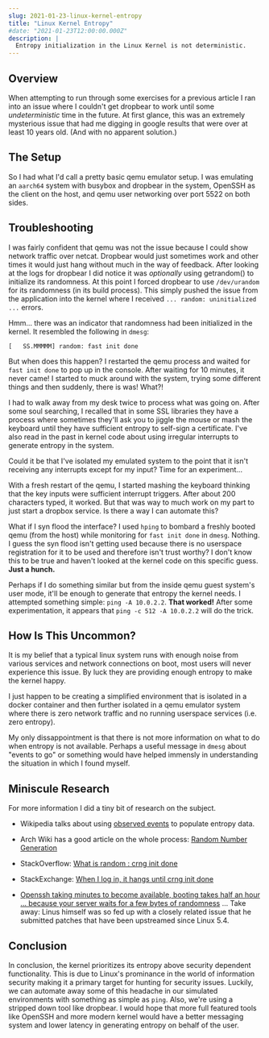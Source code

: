 ```yaml
---
slug: 2021-01-23-linux-kernel-entropy
title: "Linux Kernel Entropy"
#date: "2021-01-23T12:00:00.000Z"
description: |
  Entropy initialization in the Linux Kernel is not deterministic.
---
```


## Overview

When attempting to run through some exercises for a previous article I ran into an issue where I couldn't get dropbear to work until some _undeterministic_ time in the future. At first glance, this was an extremely mysterious issue that had me digging in google results that were over at least 10 years old. (And with no apparent solution.)

<!--truncate-->

## The Setup

So I had what I'd call a pretty basic qemu emulator setup. I was emulating an `aarch64` system with busybox and dropbear in the system, OpenSSH as the client on the host, and qemu user networking over port 5522 on both sides.

## Troubleshooting

I was fairly confident that qemu was not the issue because I could show network traffic over netcat. Dropbear would just sometimes work and other times it would just hang without much in the way of feedback. After looking at the logs for dropbear I did notice it was _optionally_ using getrandom() to initialize its randomness. At this point I forced dropbear to use `/dev/urandom` for its randomness (in its build process). This simply pushed the issue from the application into the kernel where I received `... random: uninitialized ...` errors.

Hmm... there was an indicator that randomness had been initialized in the kernel. It resembled the following in `dmesg`:

```
[   SS.MMMMM] random: fast init done
```

But when does this happen? I restarted the qemu process and waited for `fast init done` to pop up in the console. After waiting for 10 minutes, it never came! I started to muck around with the system, trying some different things and then suddenly, there is was! What?!

I had to walk away from my desk twice to process what was going on. After some soul searching, I recalled that in some SSL libraries they have a process where sometimes they'll ask you to jiggle the mouse or mash the keyboard until they have sufficient entropy to self-sign a certificate. I've also read in the past in kernel code about using irregular interrupts to generate entropy in the system.

Could it be that I've isolated my emulated system to the point that it isn't receiving any interrupts except for my input? Time for an experiment...

With a fresh restart of the qemu, I started mashing the keyboard thinking that the key inputs were sufficient interrupt triggers. After about 200 characters typed, it worked. But that was way to much work on my part to just start a dropbox service. Is there a way I can automate this?

What if I syn flood the interface? I used `hping` to bombard a freshly booted qemu (from the host) while monitoring for `fast init done` in `dmesg`. Nothing. I guess the syn flood isn't getting used because there is no userspace registration for it to be used and therefore isn't trust worthy? I don't know this to be true and haven't looked at the kernel code on this specific guess. **Just a hunch.**

Perhaps if I do something similar but from the inside qemu guest system's user mode, it'll be enough to generate that entropy the kernel needs. I attempted something simple: `ping -A 10.0.2.2`. **That worked!** After some experimentation, it appears that `ping -c 512 -A 10.0.2.2` will do the trick.

## How Is This Uncommon?

It is my belief that a typical linux system runs with enough noise from various services and network connections on boot, most users will never experience this issue. By luck they are providing enough entropy to make the kernel happy.

I just happen to be creating a simplified environment that is isolated in a docker container and then further isolated in a qemu emulator system where there is zero network traffic and no running userspace services (i.e. zero entropy).

My only dissappointment is that there is not more information on what to do when entropy is not available. Perhaps a useful message in `dmesg` about "events to go" or something would have helped immensly in understanding the situation in which I found myself.

## Miniscule Research

For more information I did a tiny bit of research on the subject.

- Wikipedia talks about using [observed events](https://en.wikipedia.org/wiki/Hardware_random_number_generator#Using_observed_events) to populate entropy data.

- Arch Wiki has a good article on the whole process: [Random Number Generation](https://wiki.archlinux.org/index.php/Random_number_generation)

- StackOverflow: [What is random : crng init done](https://stackoverflow.com/questions/59249941/what-is-random-crng-init-done)

- StackExchange: [When I log in, it hangs until crng init done](https://unix.stackexchange.com/questions/442698/when-i-log-in-it-hangs-until-crng-init-done)

- [Openssh taking minutes to become available, booting takes half an hour ... because your server waits for a few bytes of randomness](https://daniel-lange.com/archives/152-Openssh-taking-minutes-to-become-available,-booting-takes-half-an-hour-...-because-your-server-waits-for-a-few-bytes-of-randomness.html) ... Take away: Linus himself was so fed up with a closely related issue that he submitted patches that have been upstreamed since Linux 5.4.

## Conclusion

In conclusion, the kernel prioritizes its entropy above security dependent functionality. This is due to Linux's prominance in the world of information security making it a primary target for hunting for security issues. Luckily, we can automate away some of this headache in our simulated environments with something as simple as `ping`. Also, we're using a stripped down tool like dropbear. I would hope that more full featured tools like OpenSSH and more modern kernel would have a better messaging system and lower latency in generating entropy on behalf of the user.
